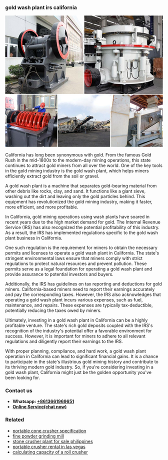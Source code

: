 <h3>gold wash plant irs california</h3><img src='1708589540.jpg' alt=''><p>California has long been synonymous with gold. From the famous Gold Rush in the mid-1800s to the modern-day mining operations, this state continues to attract gold miners from all over the world. One of the key tools in the gold mining industry is the gold wash plant, which helps miners efficiently extract gold from the soil or gravel.</p><p>A gold wash plant is a machine that separates gold-bearing material from other debris like rocks, clay, and sand. It functions like a giant sieve, washing out the dirt and leaving only the gold particles behind. This equipment has revolutionized the gold mining industry, making it faster, more efficient, and more profitable.</p><p>In California, gold mining operations using wash plants have soared in recent years due to the high market demand for gold. The Internal Revenue Service (IRS) has also recognized the potential profitability of this industry. As a result, the IRS has implemented regulations specific to the gold wash plant business in California.</p><p>One such regulation is the requirement for miners to obtain the necessary permits and licenses to operate a gold wash plant in California. The state's stringent environmental laws ensure that miners comply with strict regulations to protect natural resources and prevent pollution. These permits serve as a legal foundation for operating a gold wash plant and provide assurance to potential investors and buyers.</p><p>Additionally, the IRS has guidelines on tax reporting and deductions for gold miners. California-based miners need to report their earnings accurately and pay the corresponding taxes. However, the IRS also acknowledges that operating a gold wash plant incurs various expenses, such as fuel, maintenance, and repairs. These expenses are typically tax-deductible, potentially reducing the taxes owed by miners.</p><p>Ultimately, investing in a gold wash plant in California can be a highly profitable venture. The state's rich gold deposits coupled with the IRS's recognition of the industry's potential offer a favorable environment for success. However, it is important for miners to adhere to all relevant regulations and diligently report their earnings to the IRS.</p><p>With proper planning, compliance, and hard work, a gold wash plant operation in California can lead to significant financial gains. It is a chance to participate in the state's illustrious gold mining history and contribute to its thriving modern gold industry. So, if you're considering investing in a gold wash plant, California might just be the golden opportunity you've been looking for.</p><h3>Contact us</h3><ul><li><strong>Whatsapp:&nbsp;<a href="https://wa.me/8613661969651">+8613661969651</a></strong></li><li><a href="https://swt.shibang-china.com/?git&amp;zhl&amp;gold wash plant irs california"><strong>Online Service(chat now)</strong></a></li></ul><h3>Related</h3><ul><li><a href='portable cone crusher specification.md'>portable cone crusher specification</a></li><li><a href='fine powder grinding mill.md'>fine powder grinding mill</a></li><li><a href='stone crusher plant for sale philippines.md'>stone crusher plant for sale philippines</a></li><li><a href='portable crusher rental in las vegas.md'>portable crusher rental in las vegas</a></li><li><a href='calculating capacity of a roll crusher.md'>calculating capacity of a roll crusher</a></li></ul>